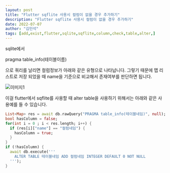 ```yaml
---
layout: post
title: "Flutter sqflite 사용시 컬럼이 없을 경우 추가하기"
description: "Flutter sqflite 사용시 컬럼이 없을 경우 추가하기"
date: 2022-07-07
author: "김민석"
tags: [add,exist,flutter,sqlite,sqflite,column,check,table,alter,]
---
```

sqlite에서 

pragma table_info(테이블이름) 

으로 쿼리를 날리면 컬럼정보가 아래와 같은 유형으로 나타납니다. 그렇기 때문에 맵 리스트로 저장 되었을 때 name을 기준으로 비교해서 존재여부를 판단하면 됩니다.

   ![이미지1](https://reddol18.github.io/dev5min/images/20220707/3/1.png)

이걸 flutter에서 sqflite를 사용할 때 alter table을 사용하기 위해서는 아래와 같은 사용예를 들 수 있습니다.

```dart
List<Map> res = await db.rawQuery("PRAGMA table_info(테이블네임)", null);
bool hasColumn = false;
for(int i = 0 ; i < res.length; i++) {
  if (res[i]["name"] == "컬럼네임") {
    hasColumn = true;
  }
}
if (!hasColumn) {
  await db.execute('''
    ALTER TABLE 테이블네임 ADD 컬럼네임 INTEGER DEFAULT 0 NOT NULL
  ''');
}
```